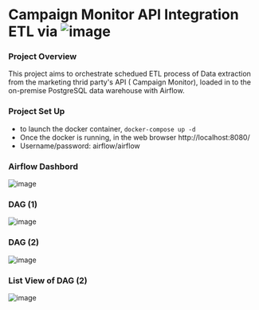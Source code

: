 
#  Campaign Monitor API Integration ETL via ![image](https://user-images.githubusercontent.com/14988972/126754341-95bfec58-3578-4472-b0f1-a10ef6946bed.png)


### Project Overview
This project aims to orchestrate schedued ETL process of Data extraction from the marketing thrid party's API ( Campaign Monitor), loaded in to the on-premise PostgreSQL data warehouse
with Airflow.

### Project Set Up
* to launch the docker container, ``` docker-compose up -d ```
* Once the docker is running, in the web browser http://localhost:8080/ 
* Username/password: airflow/airflow

### Airflow Dashbord
![image](https://user-images.githubusercontent.com/14988972/128623091-62013a68-8943-4dad-adb2-4826dc2cf3b5.png)


### DAG (1)
![image](https://user-images.githubusercontent.com/14988972/126753027-8506eb68-9fa4-4532-96f2-bb323f583040.png)

### DAG (2)
![image](https://user-images.githubusercontent.com/14988972/128624024-8ff67f27-b7ca-426e-b607-0f6e53bec731.png)



### List View of DAG (2)
![image](https://user-images.githubusercontent.com/14988972/128623205-a6578cf1-945c-4fc6-9f4b-1b263b8fa7b3.png)
